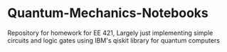 # Quantum-Mechanics-Notebooks
Repository for homework for EE 421, Largely just implementing simple circuits and logic gates using IBM's qiskit library for quantum computers
